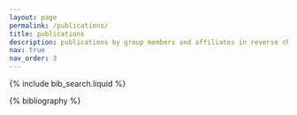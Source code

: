 ```yaml
---
layout: page
permalink: /publications/
title: publications
description: publications by group members and affiliates in reverse chronological order
nav: true
nav_order: 3
---
```


<!-- _pages/publications.md -->

<!-- Bibsearch Feature -->

{% include bib_search.liquid %}

<div class="publications">

{% bibliography %}

</div>
